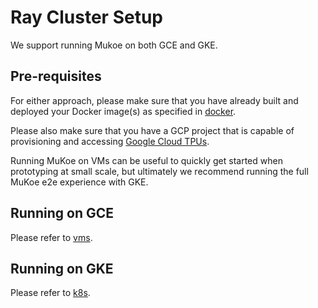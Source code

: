 # Ray Cluster Setup

We support running Mukoe on both GCE and GKE.

## Pre-requisites

For either approach, please make sure that you have already built and deployed your Docker image(s) as specified in [docker](..docker/).

Please also make sure that you have a GCP project that is capable of provisioning and accessing [Google Cloud TPUs](https://cloud.google.com/tpu/).

Running MuKoe on VMs can be useful to quickly get started when prototyping at small scale, but ultimately we recommend running the full MuKoe e2e experience with GKE.

## Running on GCE
Please refer to [vms](vms/).

## Running on GKE
Please refer to [k8s](k8s/).
